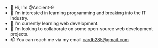 - 👋 Hi, I’m @Ancient-9
- 👀 I’m interested in learning programming and breaking into the IT industry.
- 🌱 I’m currently learning web development.
- 💞️ I’m looking to collaborate on some open-source web development projects.
- 📫 You can reach me via my email cardb285@gmail.com

<!---
Ancient-9/Ancient-9 is a ✨ special ✨ repository because its `README.md` (this file) appears on your GitHub profile.
You can click the Preview link to take a look at your changes.
--->
